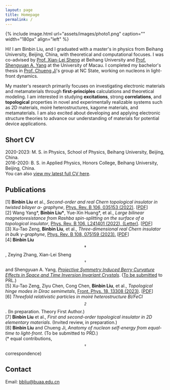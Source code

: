 ```yaml
---
layout: page
title: Homepage
permalink: /
---
```

{% include image.html url="assets/images/photo1.png" caption="" width="180px"  align="left" %}
<!--<h1 class="center">Binbin LIU</h1> -->

Hi! I am Binbin Liu, and I graduated with a master's in physics from Beihang University, Beijing, China, with theoretical and computational focuses. I was co-advised by [Prof. Xian-Lei Sheng](https://scholar.google.com/citations?user=MDetOEgAAAAJ) at Beihang University and [Prof. Shengyuan A. Yang](https://scholar.google.com/citations?user=Q-eIAcIAAAAJ) at the University of Macau. I completed my bachelor's thesis in [Prof. Chueng Ji](https://inspirehep.net/authors/1004349)'s group at NC State, working on nucleons in light-front dynamics.

My master's research primarily focuses on investigating electronic materials and metamaterials through **first-principles** calculations and theoretical modeling. I am interested in studying **excitations**, strong **correlations**, and **topological** properties in novel and experimentally realizable systems such as 2D materials, moiré heterostructures, kagome materials, and metamaterials. <!--These areas have significant potential for applications in electronic devices. -->I am also excited about developing and applying electronic structure theories to advance our understanding of materials for potential device applications.

<!--development and use of computational methods combining electronic structure and many-body approaches for explaining and predicting properties of materials with strong electronic correlations, and a strong research agenda in the field of quantum materials.-->
 
## Short CV
2020-2023: M. S. in Physics, School of Physics, Beihang University, Beijing, China. <br />
2016-2020: B. S. in Applied Physics, Honors College, Beihang University, Beijing, China. <br />
You can also [view my latest full CV here](assets/CV_Binbin_Liu.pdf).


## Publications
[1] **Binbin Liu** et al., _Second-order and real Chern topological insulator in twisted bilayer α-
graphyne_, [Phys. Rev. B 106, 035153 (2022)](https://journals.aps.org/prb/abstract/10.1103/PhysRevB.106.035153). [[PDF](https://arxiv.org/pdf/2208.00115.pdf)]<br />
[2] Wang Yang\*, **Binbin Liu\***, Yue-Xin Huang\*, et al., _Large bilinear magnetoresistance from Rashba spin-splitting on the surface of a topological insulator_, [Phys. Rev. B 106, L241401 (2022), (Letter)](https://journals.aps.org/prb/abstract/10.1103/PhysRevB.106.L241401). [[PDF](https://arxiv.org/pdf/2209.07666.pdf)] <br />
[3] Xu-Tao Zeng, **Binbin Liu**, et al., _Three-dimensional real Chern insulator in bulk γ-graphyne_, [Phys. Rev. B 108, 075159 (2023).](https://journals.aps.org/prb/abstract/10.1103/PhysRevB.108.075159) [[PDF](https://arxiv.org/pdf/2302.13090.pdf)]<br />
[4] **Binbin Liu$$^†$$**, Zeying Zhang, Xian-Lei Sheng$$^†$$ and Shengyuan A. Yang, [_Projective Symmetry Induced Berry Curvature Effects in Space and Time Inversion Invariant Crystals_](/ResearchHighlights/#noncenter). ([To be submitted](/assets/publications/MomentumNonCenteredInv_main_Sup_07.pdf) to PRL.)  <br />
[5] Xu-Tao Zeng, Ziyu Chen, Cong Chen, **Binbin Liu**, et al., _Topological hinge modes in Dirac semimetals_, [Front. Phys. 18, 13308 (2023)](https://link.springer.com/article/10.1007/s11467-022-1221-y). [[PDF](https://arxiv.org/pdf/2203.05168.pdf)]<br />
[6] _Threefold relativistic particles in moiré heterostructure Bi/FeCl$$_{2}$$_. (In preparation. Theory First Author.)<br />
[7] **Binbin Liu** et al., _First and second-order topological insulator in 2D elementary materials_.
(Invited review, in preparation.) <br />
[8] **Binbin Liu** and Chueng Ji, _Anatomy of nucleon self-energy from equal-time to light-front_.
(To be submitted to PRD.) <br />
(* equal contributions, $$^†$$correspondence) <br />


## Contact
Email: [bbliu@buaa.edu.cn]


<!-- 
Binbin LIU, Beihang University <br />
[Yavin] <br />-->
[Yavin]: https://en.wikipedia.org/wiki/Yavin

[bbliu@buaa.edu.cn]: mailto:bbliu@buaa.edu.cn
